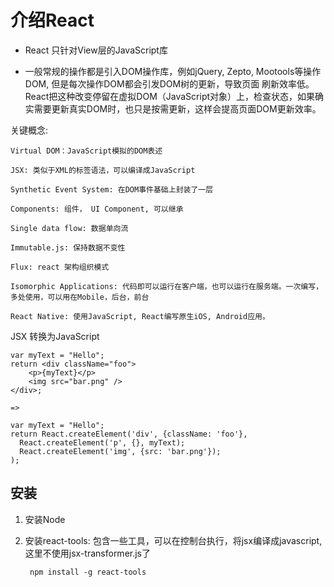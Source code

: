 # 介绍React

* React 只针对View层的JavaScript库

* 一般常规的操作都是引入DOM操作库，例如jQuery, Zepto, Mootools等操作DOM, 但是每次操作DOM都会引发DOM树的更新，导致页面
刷新效率低。React把这种改变停留在虚拟DOM（JavaScript对象）上，检查状态，如果确实需要更新真实DOM时，也只是按需更新，这样会提高页面DOM更新效率。

关键概念:

    Virtual DOM：JavaScript模拟的DOM表述
    
    JSX: 类似于XML的标签语法，可以编译成JavaScript

    Synthetic Event System: 在DOM事件基础上封装了一层

    Components: 组件， UI Component, 可以继承
    
    Single data flow: 数据单向流
    
    Immutable.js: 保持数据不变性
    
    Flux: react 架构组织模式
    
    Isomorphic Applications: 代码即可以运行在客户端，也可以运行在服务端。一次编写，多处使用，可以用在Mobile，后台，前台
    
    React Native: 使用JavaScript, React编写原生iOS, Android应用。
    
JSX 转换为JavaScript

    var myText = "Hello";
    return <div className="foo">
        <p>{myText}</p>
        <img src="bar.png" />
    </div>;
    
    =>
    
    var myText = "Hello";
    return React.createElement('div', {className: 'foo'},
      React.createElement('p', {}, myText);
      React.createElement('img', {src: 'bar.png'});
    );
    
## 安装

1. 安装Node
2. 安装react-tools: 包含一些工具，可以在控制台执行，将jsx编译成javascript, 这里不使用jsx-transformer.js了
    
        npm install -g react-tools

